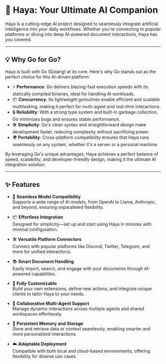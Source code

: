 # 🎵 Haya: Your Ultimate AI Companion

Haya is a cutting-edge AI project designed to seamlessly integrate artificial intelligence into your daily workflows. Whether you're connecting to popular platforms or diving into deep AI-powered document interactions, Haya has you covered.

---

## 💡 Why Go for Go?

Haya is built with Go (Golang) at its core. Here's why Go stands out as the perfect choice for this AI-driven platform:

- ⚡ **Performance**: Go delivers blazing-fast execution speeds with its statically compiled binaries, ideal for handling AI workloads.  
- 📦 **Concurrency**: Its lightweight goroutines enable efficient and scalable multitasking, making it perfect for multi-agent and real-time interactions.  
- 🔒 **Reliability**: With a strong type system and built-in garbage collection, Go minimizes bugs and ensures stable performance.  
- 🛠️ **Simplicity**: Go's clean syntax and straightforward design make development faster, reducing complexity without sacrificing power.  
- 🌍 **Portability**: Cross-platform compatibility ensures that Haya runs seamlessly on any system, whether it's a server or a personal machine.  

By leveraging Go's unique advantages, Haya achieves a perfect balance of speed, scalability, and developer-friendly design, making it the ultimate AI integration solution.  

---

## ✨ Features

- 🔗 **Seamless Model Compatibility**  
  Supports a wide range of AI models, from OpenAI to Llama, Anthropic, and beyond, ensuring unparalleled flexibility.

- 📦 **Effortless Integration**  
  Designed for simplicity—set up and start using Haya in minutes with minimal configuration.

- 🛠️ **Versatile Platform Connectors**  
  Connect with popular platforms like Discord, Twitter, Telegram, and more for unified interactions.

- 📚 **Smart Document Handling**  
  Easily import, search, and engage with your documents through AI-powered capabilities.

- 🚀 **Fully Customizable**  
  Build your own extensions, define new actions, and integrate unique clients to tailor Haya to your needs.

- 👥 **Collaborative Multi-Agent Support**  
  Manage dynamic interactions across multiple agents and shared workspaces effortlessly.

- 💾 **Persistent Memory and Storage**  
  Store and retrieve data or context seamlessly, enabling smarter and more personalized interactions.

- ☁️ **Adaptable Deployment**  
  Compatible with both local and cloud-based environments, offering flexibility for diverse use cases.
